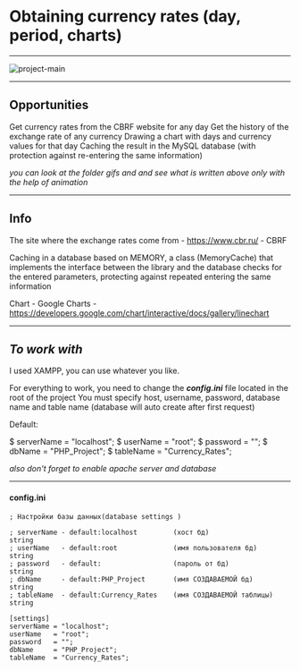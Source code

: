 # Obtaining currency rates (day, period, charts) #
*** 
![project-main](https://user-images.githubusercontent.com/96653165/147747920-b37dcd00-e81f-471e-b0fb-3bed60c7824a.PNG)
***

## Opportunities ##

Get currency rates from the CBRF website for any day
Get the history of the exchange rate of any currency
Drawing a chart with days and currency values for that day
Caching the result in the MySQL database (with protection against re-entering the same information)

_you can look at the folder gifs and and see what is written above only with the help of animation_
***

## Info ##
The site where the exchange rates come from - https://www.cbr.ru/ - CBRF

Caching in a database based on MEMORY, a class (MemoryCache) that implements the interface between
the library and the database checks for the entered parameters, protecting against repeated
entering the same information

Chart - Google Charts - https://developers.google.com/chart/interactive/docs/gallery/linechart

***

## ___To work with___ ##

I used XAMPP, you can use whatever you like.

For everything to work, you need to change the ___config.ini___ file located in the root of the project
You must specify host, username, password, database name and table name (database will auto create after first request)

Default:

\$ serverName = "localhost";
   \$ userName = "root";
   \$ password = "";
   \$ dbName = "PHP_Project";
   \$ tableName = "Currency_Rates";

_also don't forget to enable apache server and database_
***

#### config.ini ####
```
; Настройки базы данных(database settings )

; serverName - default:localhost         (хост бд)                 string
; userName   - default:root              (имя пользователя бд)     string
; password   - default:                  (пароль от бд)            string
; dbName     - default:PHP_Project 	     (имя СОЗДАВАЕМОЙ бд)      string
; tableName  - default:Currency_Rates    (имя СОЗДАВАЕМОЙ таблицы) string

[settings]
serverName = "localhost";
userName   = "root";
password   = "";
dbName     = "PHP_Project";
tableName  = "Currency_Rates";
```